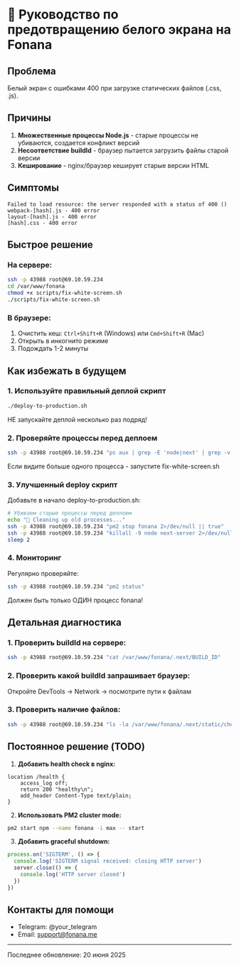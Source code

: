 # 🚨 Руководство по предотвращению белого экрана на Fonana

## Проблема
Белый экран с ошибками 400 при загрузке статических файлов (.css, .js).

## Причины
1. **Множественные процессы Node.js** - старые процессы не убиваются, создается конфликт версий
2. **Несоответствие buildId** - браузер пытается загрузить файлы старой версии
3. **Кеширование** - nginx/браузер кеширует старые версии HTML

## Симптомы
```
Failed to load resource: the server responded with a status of 400 ()
webpack-[hash].js - 400 error
layout-[hash].js - 400 error
[hash].css - 400 error
```

## Быстрое решение

### На сервере:
```bash
ssh -p 43988 root@69.10.59.234
cd /var/www/fonana
chmod +x scripts/fix-white-screen.sh
./scripts/fix-white-screen.sh
```

### В браузере:
1. Очистить кеш: `Ctrl+Shift+R` (Windows) или `Cmd+Shift+R` (Mac)
2. Открыть в инкогнито режиме
3. Подождать 1-2 минуты

## Как избежать в будущем

### 1. Используйте правильный деплой скрипт
```bash
./deploy-to-production.sh
```
НЕ запускайте деплой несколько раз подряд!

### 2. Проверяйте процессы перед деплоем
```bash
ssh -p 43988 root@69.10.59.234 "ps aux | grep -E 'node|next' | grep -v grep"
```
Если видите больше одного процесса - запустите fix-white-screen.sh

### 3. Улучшенный deploy скрипт
Добавьте в начало deploy-to-production.sh:
```bash
# Убиваем старые процессы перед деплоем
echo "🧹 Cleaning up old processes..."
ssh -p 43988 root@69.10.59.234 "pm2 stop fonana 2>/dev/null || true"
ssh -p 43988 root@69.10.59.234 "killall -9 node next-server 2>/dev/null || true"
sleep 2
```

### 4. Мониторинг
Регулярно проверяйте:
```bash
ssh -p 43988 root@69.10.59.234 "pm2 status"
```
Должен быть только ОДИН процесс fonana!

## Детальная диагностика

### 1. Проверить buildId на сервере:
```bash
ssh -p 43988 root@69.10.59.234 "cat /var/www/fonana/.next/BUILD_ID"
```

### 2. Проверить какой buildId запрашивает браузер:
Откройте DevTools → Network → посмотрите пути к файлам

### 3. Проверить наличие файлов:
```bash
ssh -p 43988 root@69.10.59.234 "ls -la /var/www/fonana/.next/static/chunks/"
```

## Постоянное решение (TODO)

1. **Добавить health check в nginx:**
```nginx
location /health {
    access_log off;
    return 200 "healthy\n";
    add_header Content-Type text/plain;
}
```

2. **Использовать PM2 cluster mode:**
```bash
pm2 start npm --name fonana -i max -- start
```

3. **Добавить graceful shutdown:**
```javascript
process.on('SIGTERM', () => {
  console.log('SIGTERM signal received: closing HTTP server')
  server.close(() => {
    console.log('HTTP server closed')
  })
})
```

## Контакты для помощи
- Telegram: @your_telegram
- Email: support@fonana.me

---
Последнее обновление: 20 июня 2025 